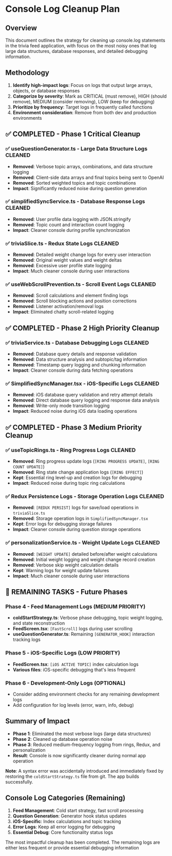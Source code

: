 # Console Log Cleanup Plan

## Overview
This document outlines the strategy for cleaning up console.log statements in the trivia feed application, with focus on the most noisy ones that log large data structures, database responses, and detailed debugging information.

## Methodology
1. **Identify high-impact logs**: Focus on logs that output large arrays, objects, or database responses
2. **Categorize by severity**: Mark as CRITICAL (must remove), HIGH (should remove), MEDIUM (consider removing), LOW (keep for debugging)
3. **Prioritize by frequency**: Target logs in frequently called functions
4. **Environment consideration**: Remove from both dev and production environments

## ✅ COMPLETED - Phase 1 Critical Cleanup

### ✅ **useQuestionGenerator.ts** - Large Data Structure Logs CLEANED
- **Removed**: Verbose topic arrays, combinations, and data structure logging
- **Removed**: Client-side data arrays and final topics being sent to OpenAI
- **Removed**: Sorted weighted topics and topic combinations
- **Impact**: Significantly reduced noise during question generation

### ✅ **simplifiedSyncService.ts** - Database Response Logs CLEANED
- **Removed**: User profile data logging with JSON.stringify
- **Removed**: Topic count and interaction count logging
- **Impact**: Cleaner console during profile synchronization

### ✅ **triviaSlice.ts** - Redux State Logs CLEANED
- **Removed**: Detailed weight change logs for every user interaction
- **Removed**: Original weight values and weight deltas
- **Removed**: Excessive user profile state logging
- **Impact**: Much cleaner console during user interactions

### ✅ **useWebScrollPrevention.ts** - Scroll Event Logs CLEANED
- **Removed**: Scroll calculations and element finding logs
- **Removed**: Scroll blocking actions and position corrections
- **Removed**: Listener activation/removal logs
- **Impact**: Eliminated chatty scroll-related logging

## ✅ COMPLETED - Phase 2 High Priority Cleanup

### ✅ **triviaService.ts** - Database Debugging Logs CLEANED
- **Removed**: Database query details and response validation
- **Removed**: Data structure analysis and subtopic/tag information
- **Removed**: Timestamp query logging and chunking information
- **Impact**: Cleaner console during data fetching operations

### ✅ **SimplifiedSyncManager.tsx** - iOS-Specific Logs CLEANED
- **Removed**: iOS database query validation and retry attempt details
- **Removed**: Direct database query logging and response data analysis
- **Removed**: Write-only mode transition logging
- **Impact**: Reduced noise during iOS data loading operations

## ✅ COMPLETED - Phase 3 Medium Priority Cleanup

### ✅ **useTopicRings.ts** - Ring Progress Logs CLEANED
- **Removed**: Ring progress update logs (`[RING PROGRESS UPDATE]`, `[RING COUNT UPDATE]`)
- **Removed**: Ring state change application logs (`[RING EFFECT]`)
- **Kept**: Essential ring level-up and creation logs for debugging
- **Impact**: Reduced noise during topic ring calculations

### ✅ **Redux Persistence Logs** - Storage Operation Logs CLEANED
- **Removed**: `[REDUX PERSIST]` logs for save/load operations in `triviaSlice.ts`
- **Removed**: Storage operation logs in `SimplifiedSyncManager.tsx`
- **Kept**: Error logs for debugging storage failures
- **Impact**: Cleaner console during question storage operations

### ✅ **personalizationService.ts** - Weight Update Logs CLEANED
- **Removed**: `[WEIGHT UPDATE]` detailed before/after weight calculations
- **Removed**: Initial weight logging and weight change record creation
- **Removed**: Verbose skip weight calculation details
- **Kept**: Warning logs for weight update failures
- **Impact**: Much cleaner console during user interactions

## 🔄 REMAINING TASKS - Future Phases

### **Phase 4 - Feed Management Logs** (MEDIUM PRIORITY)
- **coldStartStrategy.ts**: Verbose phase debugging, topic weight logging, and state reconstruction
- **FeedScreen.tsx**: `[FastScroll]` logs during user scrolling
- **useQuestionGenerator.ts**: Remaining `[GENERATOR_HOOK]` interaction tracking logs

### **Phase 5 - iOS-Specific Logs** (LOW PRIORITY)
- **FeedScreen.tsx**: `[iOS ACTIVE TOPIC]` index calculation logs
- **Various files**: iOS-specific debugging that's less frequent

### **Phase 6 - Development-Only Logs** (OPTIONAL)
- Consider adding environment checks for any remaining development logs
- Add configuration for log levels (error, warn, info, debug)

## Summary of Impact
- **Phase 1**: Eliminated the most verbose logs (large data structures)
- **Phase 2**: Cleaned up database operation noise
- **Phase 3**: Reduced medium-frequency logging from rings, Redux, and personalization
- **Result**: Console is now significantly cleaner during normal app operation

**Note**: A syntax error was accidentally introduced and immediately fixed by restoring the `coldStartStrategy.ts` file from git. The app builds successfully.

## Console Log Categories (Remaining)
1. **Feed Management**: Cold start strategy, fast scroll processing
2. **Question Generation**: Generator hook status updates
3. **iOS-Specific**: Index calculations and topic tracking
4. **Error Logs**: Keep all error logging for debugging
5. **Essential Debug**: Core functionality status logs

The most impactful cleanup has been completed. The remaining logs are either less frequent or provide essential debugging information 